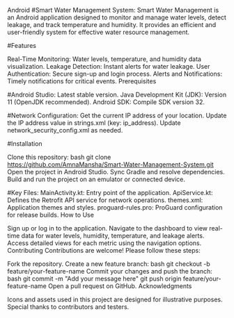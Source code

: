 Android
#Smart Water Management System:
Smart Water Management is an Android application designed to monitor and manage water levels, detect leakage, and track temperature and humidity. It provides an efficient and user-friendly system for effective water resource management.  

#Features

Real-Time Monitoring: Water levels, temperature, and humidity data visualization.
Leakage Detection: Instant alerts for water leakage.
User Authentication: Secure sign-up and login process.
Alerts and Notifications: Timely notifications for critical events.
Prerequisites

#Android Studio: 
Latest stable version.
Java Development Kit (JDK): Version 11 (OpenJDK recommended).
Android SDK: Compile SDK version 32.

#Network Configuration:
Get the current IP address of your location.
Update the IP address value in strings.xml (key: ip_address).
Update network_security_config.xml as needed.

#Installation

Clone this repository: bash git clone https://github.com/AmnaMansha/Smart-Water-Management-System.git
Open the project in Android Studio.
Sync Gradle and resolve dependencies.
Build and run the project on an emulator or connected device.

#Key Files:
MainActivity.kt: Entry point of the application.
ApiService.kt: Defines the Retrofit API service for network operations.
themes.xml: Application themes and styles.
proguard-rules.pro: ProGuard configuration for release builds.
How to Use

Sign up or log in to the application.
Navigate to the dashboard to view real-time data for water levels, humidity, temperature, and leakage alerts.
Access detailed views for each metric using the navigation options.
Contributing Contributions are welcome! Please follow these steps:

Fork the repository.
Create a new feature branch: bash git checkout -b feature/your-feature-name
Commit your changes and push the branch: bash git commit -m "Add your message here"
git push origin feature/your-feature-name
Open a pull request on GitHub.
Acknowledgments

Icons and assets used in this project are designed for illustrative purposes.
Special thanks to contributors and testers.
